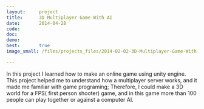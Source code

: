 ```yaml
---
layout:     project
title:      3D Multiplayer Game With AI 
date:       2014-04-28
code:  
doc:        
demo:
best:       true
image_small: /files/projects_files/2014-02-02-3D-Multiplayer-Game-With-AI.png

---
```


 In this project I learned how to make an online game using unity engine. This project helped me to understand how a multiplayer server works, and it made me familiar with game programing; Therefore, I could make a 3D world for a FPS( first person shooter) game, and in this game more than 100 people can play together or against a computer AI.